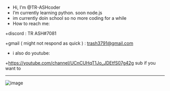 - Hi, I’m @TR-ASHcoder
- I’m currently learning python. soon node.js
- im currently doin school so no more coding for a while
- How to reach me: 

+discord : TR ASH#7081

+gmail ( might not respond as quick ) : trash3791@gmail.com

- i also do youtube:

+https://youtube.com/channel/UCnCUHqT1Jo_JDEtfS07g42g
sub if you want to









____

![image](https://user-images.githubusercontent.com/90879002/145317017-fffc9535-b164-4522-acff-2aac6ead362b.png)

